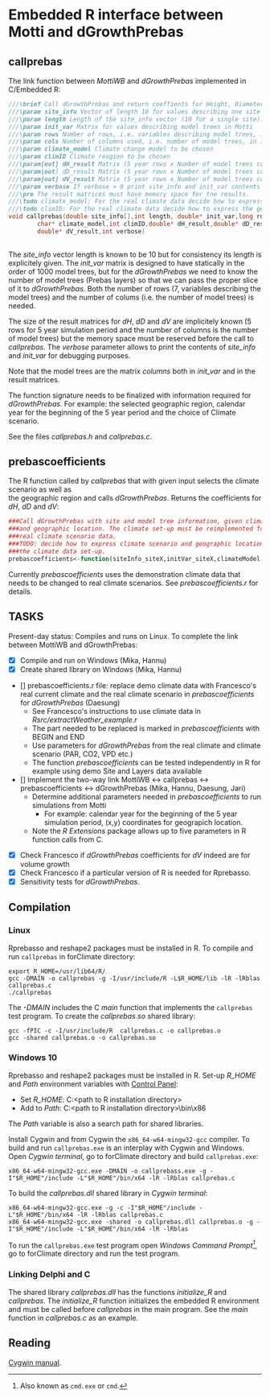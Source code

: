 # Embedded R interface between Motti and dGrowthPrebas

## callprebas
The link function between *MottiWB* and *dGrowthPrebas* implemented in C/Embedded R:

```C
///\brief Call dGrowthPrebas and return coeffients for Height, Diameter and Volume growths
///\param site_info Vector of length 10 for values describing one site
///\param length Length of the site_info vector (10 for a single site).
///\param init_var Matrix for values describing model trees in Motti
///\param rows Number of rows, i.e. variables describing model trees, in init_var (should be 7)
///\param cols Number of columns used, i.e. number of model trees, in init_var
///\param climate_model Climate change model to be chosen
///\param climID Climate reagion to be chosen
///\param[out] dH_result Matrix (5 year rows x Number of model trees columns) containing coefficients for Height growth
///\param|out] dD_result Matrix (5 year rows x Number of model trees columns) containing coefficients for Diameter growth
///\param[out] dV_result Matrix (5 year rows x Number of model trees columns) containg coefficients for Volume growth
///\param verbose If verbose > 0 print site_info and init_var contents 
///\pre The result matrices must have memory space for tne results. 
///\todo climate_model: For the real climate data decide how to express Climate scenario wanted
///\todo climID: For the real climate data decide how to express the geographic location wanted 
void callprebas(double site_info[],int length, double* init_var,long rows,long cols,
		char* climate_model,int climID,double* dH_result,double* dD_result,
		double* dV_result,int verbose)
		
```
The *site_info* vector length is known to be 10 but for consistency its length is explicitely given. 
The *init_var* matrix is designed to have statically in the order of 1000 model trees, but for the 
*dGrowthPrebas* we need to know the number of model trees (Prebas layers) so that we can pass the proper 
slice of it to *dGrowthPrebas*. Both the number of rows (7, variables describing the model trees) 
and the number of colums (i.e. the number of model trees) is needed. 

The size of the result matrices for *dH*, *dD* and *dV* are implicitely known (5 rows for 5 year simulation period 
and the number of columns is the number of model trees) but the memory space must be reserved
before the call to *callprebas*. The *verbose* parameter allows to print the contents of *site_info* and *init_var* for
debugging purposes.

Note that the model trees are the matrix *columns* both in *init_var* and in the result matrices.

The function signature needs to be finalized with information required for *dGrowthPrebas*. 
For example: the selected geographic region, calendar year for the beginning of the 5 year period
and the choice of Climate scenario.

See the files *callprebas.h* and *callprebas.c*.

## prebascoefficients

The R function called by *callprebas* that with given input selects the climate scenario as well as  
the geographic region and calls *dGrowthPrebas*. Returns the coefficients for *dH*, *dD* and *dV*:

```R
###Call dGrowthPrebas with site and model tree information, given climate scenario
###and geographic location. The climate set-up must be reimplemented for the
###real climate scenario data.
###TODO: decide how to express climate scenario and geographic location. Implement
###the climate data set-up.
prebascoefficients<-function(siteInfo_siteX,initVar_siteX,climateModel,climID)
```

Currently *prebascoefficients* uses the demonstration climate data that needs to be changed to real climate scenarios.
See *prebascoefficients.r* for details.

## TASKS
Present-day status: Compiles and runs on Linux. To complete the link between MottiWB and dGrowthPrebas:

- [X] Compile and run on Windows (Mika, Hannu)
- [X] Create shared library on Windows (Mika, Hannu)
- [] prebascoefficients.r file: replace demo climate data with Francesco's real current climate 
     and the real climate scenario in *prebascoefficients* for *dGrowthPrebas* (Daesung)
	- See Francesco's instructions to use climate data in *Rsrc/extractWeather_example.r*
  	- The part needed to be replaced is marked in *prebascoefficients* with BEGIN and END
  	- Use parameters for *dGrowthPrebas* from the real climate and climate scenario (PAR, CO2, VPD etc.)
  	- The function *prebascoefficients* can be tested independently in R for example using demo Site and Layers data available	
- [] Implement the two-way link MottiWB &harr; callprebas &harr; prebascoefficients &harr; dGrowthPrebas (Mika, Hannu, Daesung, Jari)   
	- Determine additional parameters needed in *prebascoefficients* to run simulations from Motti
 		- For example: calendar year for the beginning of the 5 year simulation period, (x,y) coordinates for geograpich location.
  	- Note the *R Extensions* package allows up to five parameters in R function calls from C.
- [X] Check Francesco if *dGrowthPrebas* coefficients for *dV* indeed are for volume growth
- [X] Check Francesco if a particular version of R is needed for Rprebasso.
- [X] Sensitivity tests for *dGrowthPrebas*.

## Compilation
### Linux
Rprebasso and reshape2 packages must be installed in R. To compile and run `callprebas` in forClimate directory:

	export R_HOME=/usr/lib64/R/
	gcc -DMAIN -o callprebas -g -I/usr/include/R -L$R_HOME/lib -lR -lRblas callprebas.c
	./callprebas

The *-DMAIN* includes the C *main* function that implements the `callprebas` test program. To create the *callprebas.so* shared library:
	
	gcc -fPIC -c -I/usr/include/R  callprebas.c -o callprebas.o
	gcc -shared callprebas.o -o callprebas.so

### Windows 10
Rprebasso and reshape2 packages must be installed in R. Set-up *R_HOME* and *Path* environment variables with [Control Panel](https://learn.microsoft.com/en-us/windows/win32/shell/user-environment-variables):

+ Set *R_HOME*: C:\<path to R installation directory\>
+ Add to *Path*: C:\<path to R installation directory\>\bin\x86

The *Path* variable is also a search path for shared libraries. 

Install Cygwin and from Cygwin the `x86_64-w64-mingw32-gcc` compiler. To build and run `callprebas.exe` 
is an interplay with Cygwin and Windows. Open *Cygwin terminal*, go to forClimate directory and build `callprebas.exe`:

	x86_64-w64-mingw32-gcc.exe -DMAIN -o callprebass.exe -g -I"$R_HOME"/include -L"$R_HOME"/bin/x64 -lR -lRblas callprebas.c

To build the *callprebas.dll* shared library in *Cygwin terminal*:

	x86_64-w64-mingw32-gcc.exe -g -c -I"$R_HOME"/include -L"$R_HOME"/bin/x64 -lR -lRblas callprebas.c	
 	x86_64-w64-mingw32-gcc.exe -shared -o callprebas.dll callprebas.o -g -I"$R_HOME"/include -L"$R_HOME"/bin/x64 -lR -lRblas

To run the `callprebas.exe` test program open *Windows Command Prompt[^cmd]*, go to forClimate directory and run the test program.  

### Linking Delphi and C
The shared library *callprebas.dll* has the functions *initialize_R* and *callprebas*. The *initialize_R* function initializes 
the embedded R environment and must be called before *callprebas* in the main program. 
See the *main* function in *callprebas.c* as an example.

## Reading
[Cygwin manual](https://cygwin.com/cygwin-ug-net/dll.html).

[^cmd]: Also known as `cmd.exe` or `cmd`.
